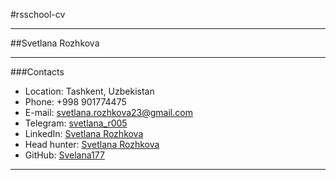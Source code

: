 #rsschool-cv
___
##Svetlana Rozhkova
___
###Contacts  
* Location: Tashkent, Uzbekistan 
* Phone: +998 901774475
* E-mail: svetlana.rozhkova23@gmail.com
* Telegram: [svetlana_r005](https://t.me/svetlana_r005)
* LinkedIn: [Svetlana Rozhkova](https://www.linkedin.com/in/svetlana-rozhkova-8b998a266/)
* Head hunter: [Svetlana Rozhkova](https://tashkent.hh.uz/resume/fa23c6f1ff08bd5c6a0039ed1f585561756d36)
* GitHub: [Svelana177](https://github.com/Svetlana177)
___

